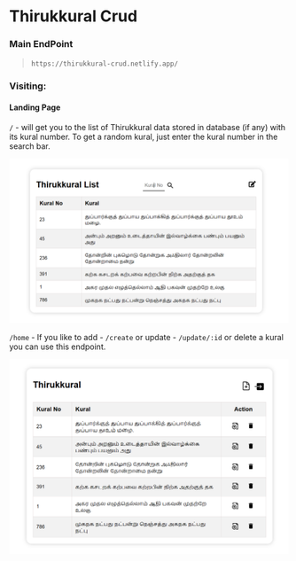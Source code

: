 # Thirukkural Crud 

### Main EndPoint
> `https://thirukkural-crud.netlify.app/`

### Visiting:

#### Landing Page

`/` - will get you to the list of Thirukkural data stored in database (if any) with its kural number. To get a random kural, just enter the kural number in the search bar.

![Landing Page](image/LandingPage.png)

`/home` - If you like to add - `/create` or update - `/update/:id` or delete a kural you can use this endpoint.

![Edit Page](image/EditPage.png)

